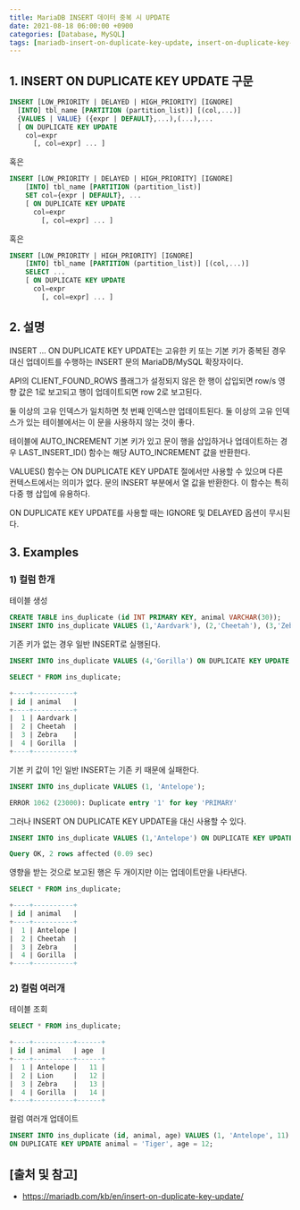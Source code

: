 ```yaml
---
title: MariaDB INSERT 데이터 중복 시 UPDATE
date: 2021-08-18 06:00:00 +0900
categories: [Database, MySQL]
tags: [mariadb-insert-on-duplicate-key-update, insert-on-duplicate-key-update, mariadb-insert-update, insert-update, mariadb-insert-데이터-중복-update, insert-데이터-중복-update]
---
```


## 1. INSERT ON DUPLICATE KEY UPDATE 구문

```sql
INSERT [LOW_PRIORITY | DELAYED | HIGH_PRIORITY] [IGNORE]
  [INTO] tbl_name [PARTITION (partition_list)] [(col,...)]
  {VALUES | VALUE} ({expr | DEFAULT},...),(...),...
  [ ON DUPLICATE KEY UPDATE
    col=expr
      [, col=expr] ... ]
```

혹은

```sql
INSERT [LOW_PRIORITY | DELAYED | HIGH_PRIORITY] [IGNORE]
    [INTO] tbl_name [PARTITION (partition_list)]
    SET col={expr | DEFAULT}, ...
    [ ON DUPLICATE KEY UPDATE
      col=expr
        [, col=expr] ... ]
```

혹은

```sql
INSERT [LOW_PRIORITY | HIGH_PRIORITY] [IGNORE]
    [INTO] tbl_name [PARTITION (partition_list)] [(col,...)]
    SELECT ...
    [ ON DUPLICATE KEY UPDATE
      col=expr
        [, col=expr] ... ]
```

## 2. 설명
INSERT ... ON DUPLICATE KEY UPDATE는 고유한 키 또는 기본 키가 중복된 경우 대신 업데이트를 수행하는 INSERT 문의 MariaDB/MySQL 확장자이다.

API의 CLIENT_FOUND_ROWS 플래그가 설정되지 않은 한 행이 삽입되면 row/s 영향 값은 1로 보고되고 행이 업데이트되면 row 2로 보고된다.

둘 이상의 고유 인덱스가 일치하면 첫 번째 인덱스만 업데이트된다. 둘 이상의 고유 인덱스가 있는 테이블에서는 이 문을 사용하지 않는 것이 좋다.

테이블에 AUTO_INCREMENT 기본 키가 있고 문이 행을 삽입하거나 업데이트하는 경우 LAST_INSERT_ID() 함수는 해당 AUTO_INCREMENT 값을 반환한다.

VALUES() 함수는 ON DUPLICATE KEY UPDATE 절에서만 사용할 수 있으며 다른 컨텍스트에서는 의미가 없다. 문의 INSERT 부분에서 열 값을 반환한다. 이 함수는 특히 다중 행 삽입에 유용하다.

ON DUPLICATE KEY UPDATE를 사용할 때는 IGNORE 및 DELAYED 옵션이 무시된다.

## 3. Examples

### 1) 컬럼 한개

테이블 생성

```sql
CREATE TABLE ins_duplicate (id INT PRIMARY KEY, animal VARCHAR(30));
INSERT INTO ins_duplicate VALUES (1,'Aardvark'), (2,'Cheetah'), (3,'Zebra');
```

기존 키가 없는 경우 일반 INSERT로 실행된다.

```sql
INSERT INTO ins_duplicate VALUES (4,'Gorilla') ON DUPLICATE KEY UPDATE animal='Gorilla';
```

```sql
SELECT * FROM ins_duplicate;

+----+----------+
| id | animal   |
+----+----------+
|  1 | Aardvark |
|  2 | Cheetah  |
|  3 | Zebra    |
|  4 | Gorilla  |
+----+----------+
```

기본 키 값이 1인 일반 INSERT는 기존 키 때문에 실패한다.

```sql
INSERT INTO ins_duplicate VALUES (1, 'Antelope');

ERROR 1062 (23000): Duplicate entry '1' for key 'PRIMARY'
```

그러나 INSERT ON DUPLICATE KEY UPDATE을 대신 사용할 수 있다.

```sql
INSERT INTO ins_duplicate VALUES (1,'Antelope') ON DUPLICATE KEY UPDATE animal='Antelope';

Query OK, 2 rows affected (0.09 sec)
```

영향을 받는 것으로 보고된 행은 두 개이지만 이는 업데이트만을 나타낸다.

```sql
SELECT * FROM ins_duplicate;

+----+----------+
| id | animal   |
+----+----------+
|  1 | Antelope |
|  2 | Cheetah  |
|  3 | Zebra    |
|  4 | Gorilla  |
+----+----------+
```

### 2) 컬럼 여러개

테이블 조회

```sql
SELECT * FROM ins_duplicate;

+----+----------+------+
| id | animal   | age  |
+----+----------+------+
|  1 | Antelope |   11 |
|  2 | Lion     |   12 |
|  3 | Zebra    |   13 |
|  4 | Gorilla  |   14 |
+----+----------+------+
```

컬럼 여러개 업데이트

```sql
INSERT INTO ins_duplicate (id, animal, age) VALUES (1, 'Antelope', 11)
ON DUPLICATE KEY UPDATE animal = 'Tiger', age = 12;
```

## [출처 및 참고]
* <https://mariadb.com/kb/en/insert-on-duplicate-key-update/>

